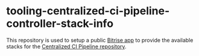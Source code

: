 # tooling-centralized-ci-pipeline-controller-stack-info
This repository is used to setup a public [Bitrise app](https://app.bitrise.io/app/8c4a4273ea624c2b) to provide the available stacks for the [Centralized CI Pipeline repository](https://github.com/bitrise-io/tooling-centralized-ci-pipeline-controller).
